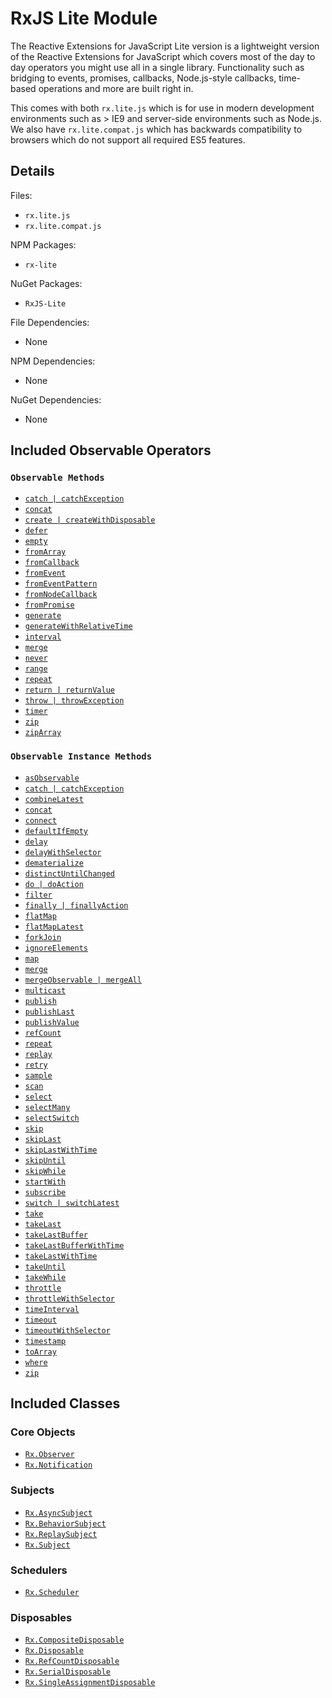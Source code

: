 # RxJS Lite Module #

The Reactive Extensions for JavaScript Lite version is a lightweight version of the Reactive Extensions for JavaScript which covers most of the day to day operators you might use all in a single library.  Functionality such as bridging to events, promises, callbacks, Node.js-style callbacks, time-based operations and more are built right in.

This comes with both `rx.lite.js` which is for use in modern development environments such as > IE9 and server-side environments such as Node.js.  We also have `rx.lite.compat.js` which has backwards compatibility to browsers which do not support all required ES5 features.

## Details ##

Files:
- `rx.lite.js`
- `rx.lite.compat.js`

NPM Packages:
- `rx-lite`

NuGet Packages:
- `RxJS-Lite`

File Dependencies:
- None

NPM Dependencies:
- None

NuGet Dependencies:
- None

## Included Observable Operators ##

### `Observable Methods`
- [`catch | catchException`](../api/core/observable.md#rxobservablecatchargs)
- [`concat`](../api/core/observable.md#rxobservableconcatargs)
- [`create | createWithDisposable`](../api/core/observable.md#rxobservablecreatesubscribe)
- [`defer`](../api/core/observable.md#rxobservabledeferobservablefactory)
- [`empty`](../api/core/observable.md#rxobservableemptyscheduler)
- [`fromArray`](../api/core/observable.md#rxobservablefromarrayarray-scheduler)
- [`fromCallback`](../api/core/observable.md#rxobservablefromcallbackfunc-scheduler-context-selector)
- [`fromEvent`](../api/core/observable.md#rxobservablefromeventelement-eventname-selector)
- [`fromEventPattern`](../api/core/observable.md#rxobservablefromeventpatternaddhandler-removehandler-selector)
- [`fromNodeCallback`](../api/core/observable.md#rxobservablefromnodecallbackfunc-scheduler-context-selector)
- [`fromPromise`](../api/core/observable.md#rxobservablefrompromisepromise)
- [`generate`](../api/core/observable.md#rxobservablegenerateinitialstate-condition-iterate-resultselector-scheduler)
- [`generateWithRelativeTime`](../api/core/observable.md#rxobservablegeneratewithrelativetimeinitialstate-condition-iterate-resultselector-timeselector-scheduler)
- [`interval`](../api/core/observable.md#rxobservableintervalperiod-scheduler)
- [`merge`](../api/core/observable.md#rxobservablemergescheduler-args)
- [`never`](../api/core/observable.md#rxobservablenever)
- [`range`](../api/core/observable.md#rxobservablerangestart-count-scheduler)
- [`repeat`](../api/core/observable.md#rxobservablerepeatvalue-repeatcount-scheduler)
- [`return | returnValue`](../api/core/observable.md#rxobservablereturnvalue-scheduler)
- [`throw | throwException`](../api/core/observable.md#rxobservablethrowexception-scheduler)
- [`timer`](../api/core/observable.md#rxobservabletimerduetime-period-scheduler)
- [`zip`](../api/core/observable.md#rxobservablezipargs)
- [`zipArray`](../api/core/observable.md#rxobservableziparrayargs)

### `Observable Instance Methods`
- [`asObservable`](../api/core/observable.md#rxobservableprototypeasobservable)
- [`catch | catchException`](../api/core/observable.md#rxobservableprototypecatchsecond--handler)
- [`combineLatest`](../api/core/observable.md#rxobservableprototypecombinelatestargs-resultselector)
- [`concat`](../api/core/observable.md#rxobservableprototypeconcatargs)
- [`connect`](../api/core/observable.md#connectableobservableprototypeconnect)
- [`defaultIfEmpty`](../api/core/observable.md#rxobservableprototypedefaultifemptydefaultvalue)
- [`delay`](../api/core/observable.md#rxobservableprototypedelayduetime-scheduler)
- [`delayWithSelector`](../api/core/observable.md#rxobservabledelaywithselectordelaysubscriptiondelay-delaydurationselector)
- [`dematerialize`](../api/core/observable.md#rxobservableprototypedematerialize)
- [`distinctUntilChanged`](../api/core/observable.md#rxobservableprototypedistinctuntilchangedkeyselector-comparer)
- [`do | doAction`](../api/core/observable.md#rxobservableprototypedoobserver--onnext-onerror-oncompleted)
- [`filter`](../api/core/observable.md#rxobservableprototypefilterpredicate-thisarg)
- [`finally | finallyAction`](../api/core/observable.md#rxobservableprototypefinallyaction)
- [`flatMap`](../api/core/observable.md#rxobservableprototypeflatmapselector-resultselector)
- [`flatMapLatest`](../api/core/observable.md#rxobservableprototypeflatmaplatestselector-thisarg)
- [`forkJoin`](../api/core/observable.md#rxobservableprototypeforkjoinsecond-resultselector)
- [`ignoreElements`](../api/core/observable.md#rxobservableprototypeignoreelements)
- [`map`](../api/core/observable.md#rxobservableprototypemapselector-thisarg)
- [`merge`](../api/core/observable.md#rxobservableprototypemergemaxconcurrent--other)
- [`mergeObservable | mergeAll`](../api/core/observable.md#rxobservableprototypemergeobservable)
- [`multicast`](../api/core/observable.md#rxobservableprototypemulticastsubject--subjectselector-selector)
- [`publish`](../api/core/observable.md#rxobservableprototypepublishselector)
- [`publishLast`](../api/core/observable.md#rxobservableprototypepublishlatestselector)
- [`publishValue`](../api/core/observable.md#rxobservableprototypepublishvalueselector)
- [`refCount`](../api/core/observable.md#connectableobservableprototyperefcount)
- [`repeat`](../api/core/observable.md#rxobservableprototyperepeatrepeatcount)
- [`replay`](../api/core/observable.md#rxobservableprototypereplayselector-buffersize-window-scheduler)
- [`retry`](../api/core/observable.md#rxobservableprototyperetryretrycount)
- [`sample`](../api/core/observable.md#rxobservableprototypesampleinterval--sampleobservable)
- [`scan`](../api/core/observable.md#rxobservableprototypescanseed-accumulator)
- [`select`](../api/core/observable.md#rxobservableprototypeselectselector-thisarg)
- [`selectMany`](../api/core/observable.md#rxobservableprototypeselectmanyselector-resultselector)
- [`selectSwitch`](../api/core/observable.md#rxobservableprototypeselectswitchselector-thisarg)
- [`skip`](../api/core/observable.md#rxobservableprototypeskipcount)
- [`skipLast`](../api/core/observable.md#rxobservableprototypeskiplastcount)
- [`skipLastWithTime`](../api/core/observable.md#rxobservableprototypeskiplastwithtimeduration)
- [`skipUntil`](../api/core/observable.md#rxobservableprototypeskipuntilother)
- [`skipWhile`](../api/core/observable.md#rxobservableprototypeskipwhilepredicate-thisarg)
- [`startWith`](../api/core/observable.md#rxobservableprototypestartwithscheduler-args)
- [`subscribe`](../api/core/observable.md#rxobservableprototypesubscribeobserver--onnext-onerror-oncompleted)
- [`switch | switchLatest`](../api/core/observable.md#rxobservableprototypeswitch)
- [`take`](../api/core/observable.md#rxobservableprototypetakecount-scheduler)
- [`takeLast`](../api/core/observable.md#rxobservableprototypetakelastcount)
- [`takeLastBuffer`](../api/core/observable.md#rxobservableprototypetakelastbuffercount)
- [`takeLastBufferWithTime`](../api/core/observable.md#rxobservableprototypetakelastbufferwithtimeduration-scheduler)
- [`takeLastWithTime`](../api/core/observable.md#rxobservableprototypetakelastwithtimeduration-timescheduler-loopscheduler)
- [`takeUntil`](../api/core/observable.md#rxobservableprototypetakeuntilother)
- [`takeWhile`](../api/core/observable.md#rxobservableprototypetakewhilepredicate-thisarg)
- [`throttle`](../api/core/observable.md#rxobservableprototypethrottleduetime-scheduler)
- [`throttleWithSelector`](../api/core/observable.md#rxobservableprototypethrottlewithselectorthrottleselector)
- [`timeInterval`](../api/core/observable.md#rxobservableprototypetimeintervalscheduler)
- [`timeout`](../api/core/observable.md#rxobservableprototypetimeoutduetime-other-scheduler)
- [`timeoutWithSelector`](../api/core/observable.md#rxobservableprototypetimeoutwithselectorfirsttimeout-timeoutdurationselector-other)
- [`timestamp`](../api/core/observable.md#rxobservableprototypetimestampscheduler)
- [`toArray`](../api/core/observable.md#rxobservableprototypetoarray)
- [`where`](../api/core/observable.md#rxobservableprototypewherepredicate-thisarg)
- [`zip`](../api/core/observable.md#rxobservableprototypezipargs-resultselector)

## Included Classes ##

### Core Objects

- [`Rx.Observer`](../api/core/observable.mdapi/core/observer.md)
- [`Rx.Notification`](../api/core/observable.mdapi/core/notification.md)

### Subjects

- [`Rx.AsyncSubject`](../api/core/observable.mdapi/subjects/asyncsubject.md)
- [`Rx.BehaviorSubject`](../api/core/observable.mdapi/subjects/behaviorsubject.md)
- [`Rx.ReplaySubject`](../api/core/observable.mdapi/subjects/replaysubject.md)
- [`Rx.Subject`](../api/core/observable.mdapi/subjects/subject.md)

### Schedulers

- [`Rx.Scheduler`](../api/core/observable.mdapi/schedulers/scheduler.md)

### Disposables

- [`Rx.CompositeDisposable`](../api/core/observable.mdapi/disposables/compositedisposable.md)
- [`Rx.Disposable`](../api/core/observable.mdapi/disposables/disposable.md)
- [`Rx.RefCountDisposable`](../api/core/observable.mdapi/disposables/refcountdisposable.md)
- [`Rx.SerialDisposable`](../api/core/observable.mdapi/disposables/serialdisposable.md)
- [`Rx.SingleAssignmentDisposable`](../api/core/observable.mdapi/disposables/singleassignmentdisposable.md)
